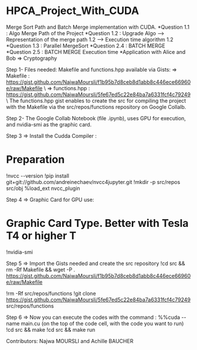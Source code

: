 # HPCA_Project_With_CUDA

Merge Sort Path and Batch Merge implementation with CUDA.
*Question 1.1 : Algo Merge Path of the Project
*Question 1.2 : Upgrade Algo
--> Representation of the merge path 1.2
--> Execution time algorithm 1.2
*Question 1.3 : Parallel MergeSort
*Question 2.4 : BATCH MERGE
*Question 2.5 : BATCH MERGE Execution time
*Application with Alice and Bob => Cryptography


Step 1- Files needed:  Makefile and functions.hpp available via Gists:
=> Makefile : https://gist.github.com/NajwaMoursli/f1b95b7d8ceb8d1abb8c446ece66960e/raw/Makefile \\
=> functions.hpp : https://gist.github.com/NajwaMoursli/5fe67ed5c22e84ba7a6331fcf4c79249 \\
The functions.hpp gist enables to create the src for compiling the project with the Makefile via the src/repos/functions repository on Google Collalb.

Step 2- The Google Collab Notebook (file .ipynb), uses GPU for execution, and nvidia-smi as the graphic card.

Step 3 => Install the Cudda Compiler : 
# Preparation
!nvcc --version
!pip install git+git://github.com/andreinechaev/nvcc4jupyter.git
!mkdir -p src/repos src/obj
%load_ext nvcc_plugin

Step 4 => Graphic Card for GPU use:
# Graphic Card Type. Better with Tesla T4 or higher T 
!nvidia-smi

Step 5 => Import the Gists needed and create the src repository 
!cd src  && rm -Rf Makefile && wget -P . https://gist.github.com/NajwaMoursli/f1b95b7d8ceb8d1abb8c446ece66960e/raw/Makefile

!rm -Rf src/repos/functions
!git clone https://gist.github.com/NajwaMoursli/5fe67ed5c22e84ba7a6331fcf4c79249 src/repos/functions

Step 6 => Now you can execute the codes with the command : 
%%cuda --name main.cu (on the top of the code cell, with the code you want to run)
!cd src && make
!cd src && make run 


Contributors: Najwa MOURSLI and Achille BAUCHER 
